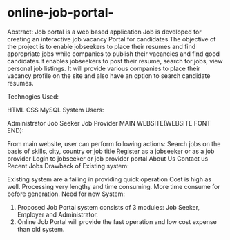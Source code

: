 # online-job-portal-
Abstract: Job portal is a web based application Job is developed for creating an interactive job vacancy Portal for candidates.The objective of the project is to enable jobseekers to place their resumes and find appropriate jobs while companies to publish their vacancies and find good candidates.It enables jobseekers to post their resume, search for jobs, view personal job listings. It will provide various companies to place their vacancy profile on the site and also have an option to search candidate resumes.

Technogies Used:

 HTML
 CSS
 MySQL
System Users:

 Administrator
 Job Seeker
 Job Provider
MAIN WEBSITE(WEBSITE FONT END):

 From main website, user can perform following actions:
 Search jobs on the basis of skills, city, country or job title
 Register as a jobseeker or as a job provider
 Login to jobseeker or job provider portal
 About Us
 Contact us
 Recent Jobs
Drawback of Existing system:

 Existing system are a failing in providing quick operation
 Cost is high as well.
 Processing very lengthy and time consuming.
 More time consume for before generation.
Need for new System:

 1. Proposed Job Portal system consists of 3 modules: Job Seeker, Employer and Administrator.
 2. Online Job Portal will provide the fast operation and low cost expense than old system.
